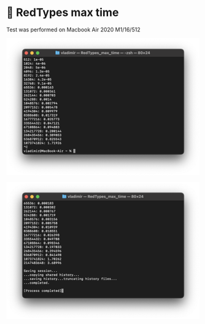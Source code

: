 # 📝 RedTypes max time

Test was performed on Macbook Air 2020 M1/16/512

![plot](1.png)

![plot](2.png)
